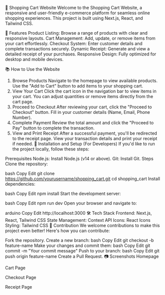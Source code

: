 🛒 Shopping Cart Website
Welcome to the Shopping Cart Website, a responsive and user-friendly e-commerce platform for seamless online shopping experiences. This project is built using Next.js, React, and Tailwind CSS.

🌟 Features
Product Listing: Browse a range of products with clear and responsive layouts.
Cart Management: Add, update, or remove items from your cart effortlessly.
Checkout System: Enter customer details and complete transactions securely.
Dynamic Receipt: Generate and view a detailed receipt of your purchases.
Responsive Design: Fully optimized for desktop and mobile devices.

📚 How to Use the Website
1. Browse Products
Navigate to the homepage to view available products.
Use the "Add to Cart" button to add items to your shopping cart.
2. View Your Cart
Click the cart icon in the navigation bar to view items in your cart.
You can adjust quantities or remove items directly from the cart page.
3. Proceed to Checkout
After reviewing your cart, click the "Proceed to Checkout" button.
Fill in your customer details (Name, Email, Phone Number).
4. Complete Payment
Review the total amount and click the "Proceed to Pay" button to complete the transaction.
5. View and Print Receipt
After a successful payment, you'll be redirected to the receipt page.
View your transaction details and print your receipt if needed.
🚀 Installation and Setup (For Developers)
If you'd like to run the project locally, follow these steps:

Prerequisites
Node.js: Install Node.js (v14 or above).
Git: Install Git.
Steps
Clone the repository:

bash
Copy
Edit
git clone https://github.com/yourusername/shopping_cart.git
cd shopping_cart
Install dependencies:

bash
Copy
Edit
npm install
Start the development server:

bash
Copy
Edit
npm run dev
Open your browser and navigate to:

arduino
Copy
Edit
http://localhost:3000
🛠️ Tech Stack
Frontend: Next.js, React, Tailwind CSS
State Management: Context API
Icons: React Icons
Styling: Tailwind CSS
🤝 Contribution
We welcome contributions to make this project even better! Here's how you can contribute:

Fork the repository.
Create a new branch:
bash
Copy
Edit
git checkout -b feature-name
Make your changes and commit them:
bash
Copy
Edit
git commit -m "Your commit message"
Push to your branch:
bash
Copy
Edit
git push origin feature-name
Create a Pull Request.
📷 Screenshots
Homepage

Cart Page

Checkout Page

Receipt Page

